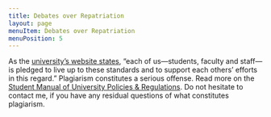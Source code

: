 ```yaml
---
title: Debates over Repatriation
layout: page
menuItem: Debates over Repatriation
menuPosition: 5
---
```

As the [university’s website states](https://college.uchicago.edu/student-services/academic-integrity-student-conduct), “each of us—students, faculty and staff—is pledged to live up to these standards and to support each others’ efforts in this regard.” Plagiarism constitutes a serious offense. Read more on the [Student Manual of University Policies & Regulations](https://studentmanual.uchicago.edu/). Do not hesitate to contact me, if you have any residual questions of what constitutes plagiarism.
